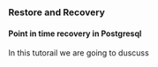 ### Restore and Recovery

#### Point in time recovery in Postgresql

In this tutorail we are going to duscuss
